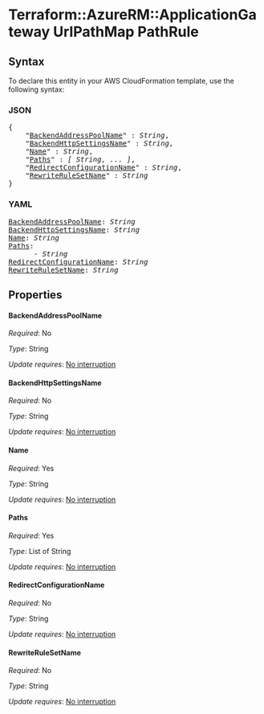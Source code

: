 # Terraform::AzureRM::ApplicationGateway UrlPathMap PathRule

## Syntax

To declare this entity in your AWS CloudFormation template, use the following syntax:

### JSON

<pre>
{
    "<a href="#backendaddresspoolname" title="BackendAddressPoolName">BackendAddressPoolName</a>" : <i>String</i>,
    "<a href="#backendhttpsettingsname" title="BackendHttpSettingsName">BackendHttpSettingsName</a>" : <i>String</i>,
    "<a href="#name" title="Name">Name</a>" : <i>String</i>,
    "<a href="#paths" title="Paths">Paths</a>" : <i>[ String, ... ]</i>,
    "<a href="#redirectconfigurationname" title="RedirectConfigurationName">RedirectConfigurationName</a>" : <i>String</i>,
    "<a href="#rewriterulesetname" title="RewriteRuleSetName">RewriteRuleSetName</a>" : <i>String</i>
}
</pre>

### YAML

<pre>
<a href="#backendaddresspoolname" title="BackendAddressPoolName">BackendAddressPoolName</a>: <i>String</i>
<a href="#backendhttpsettingsname" title="BackendHttpSettingsName">BackendHttpSettingsName</a>: <i>String</i>
<a href="#name" title="Name">Name</a>: <i>String</i>
<a href="#paths" title="Paths">Paths</a>: <i>
      - String</i>
<a href="#redirectconfigurationname" title="RedirectConfigurationName">RedirectConfigurationName</a>: <i>String</i>
<a href="#rewriterulesetname" title="RewriteRuleSetName">RewriteRuleSetName</a>: <i>String</i>
</pre>

## Properties

#### BackendAddressPoolName

_Required_: No

_Type_: String

_Update requires_: [No interruption](https://docs.aws.amazon.com/AWSCloudFormation/latest/UserGuide/using-cfn-updating-stacks-update-behaviors.html#update-no-interrupt)

#### BackendHttpSettingsName

_Required_: No

_Type_: String

_Update requires_: [No interruption](https://docs.aws.amazon.com/AWSCloudFormation/latest/UserGuide/using-cfn-updating-stacks-update-behaviors.html#update-no-interrupt)

#### Name

_Required_: Yes

_Type_: String

_Update requires_: [No interruption](https://docs.aws.amazon.com/AWSCloudFormation/latest/UserGuide/using-cfn-updating-stacks-update-behaviors.html#update-no-interrupt)

#### Paths

_Required_: Yes

_Type_: List of String

_Update requires_: [No interruption](https://docs.aws.amazon.com/AWSCloudFormation/latest/UserGuide/using-cfn-updating-stacks-update-behaviors.html#update-no-interrupt)

#### RedirectConfigurationName

_Required_: No

_Type_: String

_Update requires_: [No interruption](https://docs.aws.amazon.com/AWSCloudFormation/latest/UserGuide/using-cfn-updating-stacks-update-behaviors.html#update-no-interrupt)

#### RewriteRuleSetName

_Required_: No

_Type_: String

_Update requires_: [No interruption](https://docs.aws.amazon.com/AWSCloudFormation/latest/UserGuide/using-cfn-updating-stacks-update-behaviors.html#update-no-interrupt)

